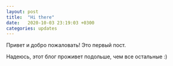 ```yaml
---
layout: post
title:  "Hi there"
date:   2020-10-03 23:19:03 +0300
categories: updates
---
```

Привет и добро пожаловать! 
Это первый пост. 

Надеюсь, этот блог проживет подольше, чем все остальные :) 
